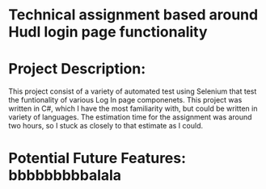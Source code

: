 # Technical assignment based around Hudl login page functionality

# Project Description:
This project consist of a variety of automated test using Selenium that test the funtionality of various Log In page componenets.  This project was written in C#, which I have the most familiarity with, but could be written in variety of languages.  The estimation time for the assignment was around two hours, so I stuck as closely to that estimate as I could.
# Potential Future Features: bbbbbbbbbalala
